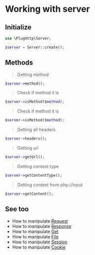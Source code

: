 # Working with server

## Initialize
```php
use \PlugHttp\Server;

$server = Server::create();
```

## Methods

>  Getting method
```php
$server->method();
```

> Check if method it is
```php
$server->isMethod($method);
```

> Check if method it is
```php
$server->isMethod($method);
```

> Getting all headers
```php
$server->headers();
```

> Getting url
```php
$server->getUrl();
```

> Getting content type
```php
$server->getContentType();
```

> Getting content from php://input
```php
$server->getContent();
```

## See too
* How to manipulate [Request](request.md)
* How to manipulate [Response](response.md)
* How to manipulate [Get](get.md)
* How to manipulate [File](file.md)
* How to manipulate [Session](session.md)
* How to manipulate [Cookie](cookie.md)